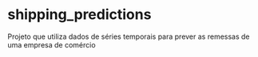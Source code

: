 # shipping_predictions
Projeto que utiliza dados de séries temporais para prever as remessas de uma empresa de comércio
